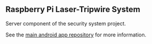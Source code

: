 ## Raspberry Pi Laser-Tripwire System

Server component of the security system project.

See the [main android app repository](https://github.com/thearrow/securitysystem-android) for more information.



